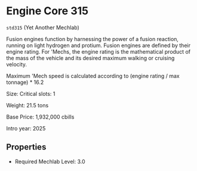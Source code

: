 # Engine Core 315

`std315` (Yet Another Mechlab)

Fusion engines function by harnessing the power of a fusion reaction, running on light hydrogen and protium. Fusion engines are defined by their engine rating. For 'Mechs, the engine rating is the mathematical product of the mass of the vehicle and its desired maximum walking or cruising velocity.

Maximum 'Mech speed is calculated according to (engine rating / max tonnage) * 16.2

Size: Critical slots: 1

Weight: 21.5 tons

Base Price: 1,932,000 cbills

Intro year: 2025

## Properties
* Required Mechlab Level: 3.0 

